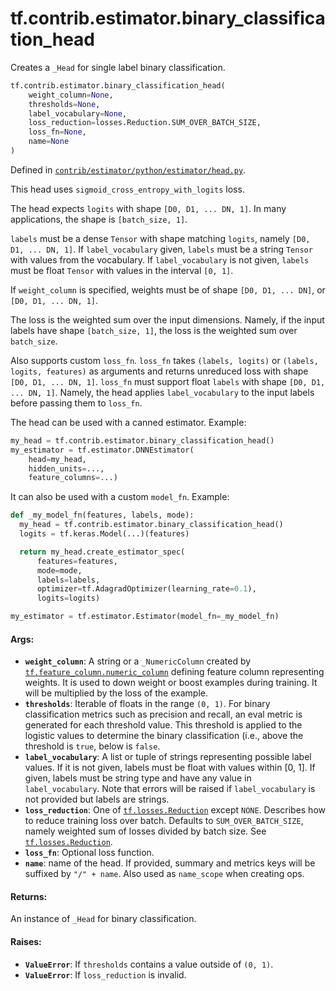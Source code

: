 <div itemscope itemtype="http://developers.google.com/ReferenceObject">
<meta itemprop="name" content="tf.contrib.estimator.binary_classification_head" />
<meta itemprop="path" content="Stable" />
</div>

# tf.contrib.estimator.binary_classification_head

Creates a `_Head` for single label binary classification.

``` python
tf.contrib.estimator.binary_classification_head(
    weight_column=None,
    thresholds=None,
    label_vocabulary=None,
    loss_reduction=losses.Reduction.SUM_OVER_BATCH_SIZE,
    loss_fn=None,
    name=None
)
```



Defined in [`contrib/estimator/python/estimator/head.py`](https://github.com/tensorflow/estimator/tree/master/tensorflow_estimator/contrib/estimator/python/estimator/head.py).

<!-- Placeholder for "Used in" -->

This head uses `sigmoid_cross_entropy_with_logits` loss.

The head expects `logits` with shape `[D0, D1, ... DN, 1]`.
In many applications, the shape is `[batch_size, 1]`.

`labels` must be a dense `Tensor` with shape matching `logits`, namely
`[D0, D1, ... DN, 1]`. If `label_vocabulary` given, `labels` must be a string
`Tensor` with values from the vocabulary. If `label_vocabulary` is not given,
`labels` must be float `Tensor` with values in the interval `[0, 1]`.

If `weight_column` is specified, weights must be of shape
`[D0, D1, ... DN]`, or `[D0, D1, ... DN, 1]`.

The loss is the weighted sum over the input dimensions. Namely, if the input
labels have shape `[batch_size, 1]`, the loss is the weighted sum over
`batch_size`.

Also supports custom `loss_fn`. `loss_fn` takes `(labels, logits)` or
`(labels, logits, features)` as arguments and returns unreduced loss with
shape `[D0, D1, ... DN, 1]`. `loss_fn` must support float `labels` with
shape `[D0, D1, ... DN, 1]`. Namely, the head applies `label_vocabulary` to
the input labels before passing them to `loss_fn`.

The head can be used with a canned estimator. Example:

```python
my_head = tf.contrib.estimator.binary_classification_head()
my_estimator = tf.estimator.DNNEstimator(
    head=my_head,
    hidden_units=...,
    feature_columns=...)
```

It can also be used with a custom `model_fn`. Example:

```python
def _my_model_fn(features, labels, mode):
  my_head = tf.contrib.estimator.binary_classification_head()
  logits = tf.keras.Model(...)(features)

  return my_head.create_estimator_spec(
      features=features,
      mode=mode,
      labels=labels,
      optimizer=tf.AdagradOptimizer(learning_rate=0.1),
      logits=logits)

my_estimator = tf.estimator.Estimator(model_fn=_my_model_fn)
```

#### Args:


* <b>`weight_column`</b>: A string or a `_NumericColumn` created by
  <a href="../../../tf/feature_column/numeric_column.md"><code>tf.feature_column.numeric_column</code></a> defining feature column representing
  weights. It is used to down weight or boost examples during training. It
  will be multiplied by the loss of the example.
* <b>`thresholds`</b>: Iterable of floats in the range `(0, 1)`. For binary
  classification metrics such as precision and recall, an eval metric is
  generated for each threshold value. This threshold is applied to the
  logistic values to determine the binary classification (i.e., above the
  threshold is `true`, below is `false`.
* <b>`label_vocabulary`</b>: A list or tuple of strings representing possible label
  values. If it is not given, labels must be float with values within
  [0, 1]. If given, labels must be string type and have any value in
  `label_vocabulary`. Note that errors will be raised if `label_vocabulary`
  is not provided but labels are strings.
* <b>`loss_reduction`</b>: One of <a href="../../../tf/losses/Reduction.md"><code>tf.losses.Reduction</code></a> except `NONE`. Describes how to
  reduce training loss over batch. Defaults to `SUM_OVER_BATCH_SIZE`, namely
  weighted sum of losses divided by batch size. See <a href="../../../tf/losses/Reduction.md"><code>tf.losses.Reduction</code></a>.
* <b>`loss_fn`</b>: Optional loss function.
* <b>`name`</b>: name of the head. If provided, summary and metrics keys will be
  suffixed by `"/" + name`. Also used as `name_scope` when creating ops.


#### Returns:

An instance of `_Head` for binary classification.



#### Raises:


* <b>`ValueError`</b>: If `thresholds` contains a value outside of `(0, 1)`.
* <b>`ValueError`</b>: If `loss_reduction` is invalid.